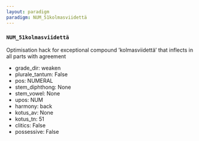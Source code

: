 ```yaml
---
layout: paradigm
paradigm: NUM_51kolmasviidettä
---
```

### ` NUM_51kolmasviidettä `

Optimisation hack for exceptional compound ’kolmasviidettä’ that inflects in all parts with agreement
* grade_dir: weaken
* plurale_tantum: False
* pos: NUMERAL
* stem_diphthong: None
* stem_vowel: None
* upos: NUM
* harmony: back
* kotus_av: None
* kotus_tn: 51
* clitics: False
* possessive: False
